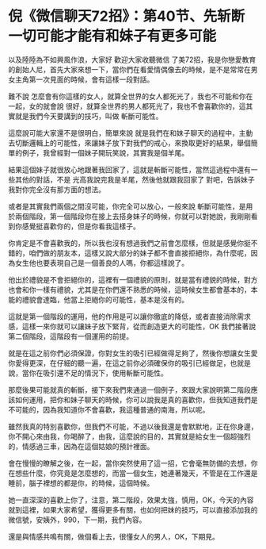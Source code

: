 # 倪《微信聊天72招》：第40节、先斩断一切可能才能有和妹子有更多可能

以及陸陸為不如興風作浪，大家好 歡迎大家收聽微信 了美72招，我是你戀愛教育的創始人尼，首先大家來想一下，當你們在看愛情偶像去的時候，是不是常常在男女主角第一次見面的時候，會有這樣一段對話。

難不說 怎麼會有你這樣的女人，就算全世界的女人都死光了，我也不可能和你在一起，女的就會說 很好，就算全世界的男人都死光了，我也不會喜歡你的，這其實就是我們今天要講到的技巧，叫做 斬斷可能性。

這麼說可能大家還不是很明白，簡單來說 就是我們在和妹子聊天的過程中，主動去切斷邏輯上的可能性，來讓妹子放下對我們的戒心，來換取更好的結果，舉個簡單的例子，我曾經對一個妹子開玩笑說，其實我是個羊尾。

結果這個妹子就很放心地跟著我回家了，這就是斬斷可能性，當然這過程中還有一些其他的對話，不是 光高我說完我是羊尾，然後他就跟我回家了 對吧，告訴妹子我對你完全沒有那方面的想法。

或者是其實我們兩個之間沒可能，你完全可以放心，一般來說 斬斷可能性，是用於兩個階段，第一個階段你在接上去搭身妹子的時候，你就可以對她說，我剛剛看到你感覺挺喜歡你的，但是你看我這樣子。

你肯定是不會喜歡我的，所以我也沒有想過我們之前會怎麼樣，但就是感覺你挺不錯的，咱們做的朋友本，這樣又說大部分的妹子都不會直接拒絕你，為什麼呢，因為女生他也要表現自己是一個善良的人嗎，你都這樣說了。

他出於禮貌是不會拒絕你的，這裡有一個禮貌的原則，就是當有禮貌的時候，對方也會和你一樣有禮貌，尤其是在你們還不熟悉的時候，這時候女生都會基本的，本能的禮貌會達臨，他當上拒絕你的可能性，基本是沒有的。

這就是第一個階段的運用，他的作用是可以讓你徹底的降低，或者直接消除需求感，這樣一來你就可以讓妹子放下緊背，從而創造更大的可能性，OK 我們接著說第二個階段，這階段有一個運用的前提。

就是在這之前你們必須保證，你對女生的吸引已經做得足夠了，然後你想讓女生愛你愛得更深，在仔細的聽一遍，在這之前你必須確保你的吸引已經做足，也就是說，當你在吸引還不足的情況下，使用斬斷可能性。

那麼後果可能就真的斬斷，接下來我們來通過一個例子，來跟大家說明第二階段應該如何運用，把你和妹子聊天的時候，你可以說我是真的喜歡你，但我知道我們是不可能的，因為我知道你不會喜歡，我這種普通的南海，所以呢。

雖然我真的特別喜歡你，但我們不可能，不過以後我還是會默默地，正在你身邊，你不開心來由我，你喝醉了，由我，這麼說的目的，其實就是給女生一個超強烈的，情感過三車，因為在這個姑娘的預計裡面。

會在慢慢的瞭解之後，在一起，當你突然使用了這一招，它會毫無防備的去想，你在想些什麼，你究竟是怎麼想的，而當一個女生，她連著幾天，不管是在工作還是睡前，腦子裡想的都是你，的時候，這個時候。

她一直深深的喜歡上你了，注意，第二階段，效果太強，慎用，OK，今天的內容就到這裡，如果大家希望，獲得更多有關，也如何把妹的技巧，可以直接添加我的微信號，安姨外，990，下一期，我們內容。

還是與情感共鳴有關，做個看上去，很懂女人的男人，OK，下期見。